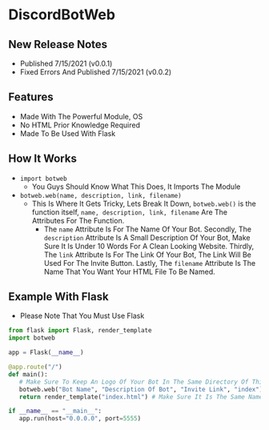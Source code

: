 # DiscordBotWeb

## New Release Notes
 - Published 7/15/2021 (v0.0.1)
 - Fixed Errors And Published 7/15/2021 (v0.0.2) 

## Features
 - Made With The Powerful Module, OS
 - No HTML Prior Knowledge Required
 - Made To Be Used With Flask

## How It Works
 - ```import botweb```
   - You Guys Should Know What This Does, It Imports The Module
 - ```botweb.web(name, description, link, filename)```
   - This Is Where It Gets Tricky, Lets Break It Down, ```botweb.web()``` is the function itself, ```name, description, link, filename``` Are The Attributes For The Function. 
     - The ```name``` Attribute Is For The Name Of Your Bot. Secondly, The ```description``` Attribute Is A Small Description Of Your Bot, Make Sure It Is Under 10 Words For A Clean Looking Website. Thirdly, The ```link``` Attribute Is For The Link Of Your Bot, The Link Will Be Used For The Invite Button. Lastly, The ```filename``` Attribute Is The Name That You Want Your HTML File To Be Named.

## Example With Flask 
 - Please Note That You Must Use Flask
 ```py
 from flask import Flask, render_template
 import botweb

 app = Flask(__name__)

 @app.route("/")
 def main():
	# Make Sure To Keep An Logo Of Your Bot In The Same Directory Of This Python File
	botweb.web("Bot Name", "Description Of Bot", "Invite Link", "index") # The Last Attribute Is The Name That You Want The HTML File To Be
	return render_template("index.html") # Make Sure It Is The Same Name As You Put In The Last Attribute When Calling botweb.web(), And Just Add The .html Extension.
 
 if __name__ == "__main__":
 	app.run(host="0.0.0.0", port=5555)
```